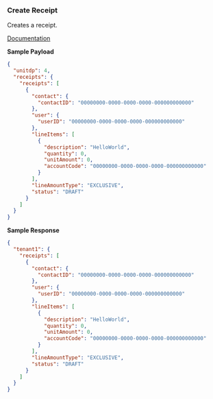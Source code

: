 ### Create Receipt

Creates a receipt.

[Documentation](https://xeroapi.github.io/xero-node/accounting/index.html#api-Accounting-createReceipt)

**Sample Payload**
```json
{
  "unitdp": 4,
  "receipts": {
    "receipts": [
      {
        "contact": {
          "contactID": "00000000-0000-0000-0000-000000000000"
        },
        "user": {
          "userID": "00000000-0000-0000-0000-000000000000"
        },
        "lineItems": [
          {
            "description": "HelloWorld",
            "quantity": 0,
            "unitAmount": 0,
            "accountCode": "00000000-0000-0000-0000-000000000000"
          }
        ],
        "lineAmountType": "EXCLUSIVE",
        "status": "DRAFT"
      }
    ]
  }
}
```

**Sample Response**
```json
{
  "tenant1": {
    "receipts": [
      {
        "contact": {
          "contactID": "00000000-0000-0000-0000-000000000000"
        },
        "user": {
          "userID": "00000000-0000-0000-0000-000000000000"
        },
        "lineItems": [
          {
            "description": "HelloWorld",
            "quantity": 0,
            "unitAmount": 0,
            "accountCode": "00000000-0000-0000-0000-000000000000"
          }
        ],
        "lineAmountType": "EXCLUSIVE",
        "status": "DRAFT"
      }
    ]
  }
}
```
